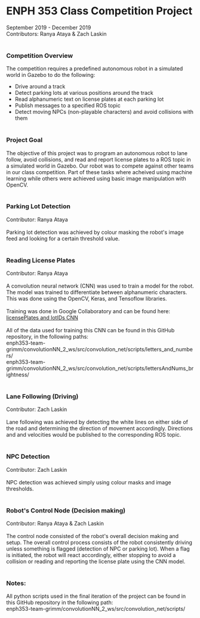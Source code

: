 # ENPH 353 Class Competition Project
September 2019 - December 2019 <br>
Contributors: Ranya Ataya & Zach Laskin <br><br>

### Competition Overview
The competition requires a predefined autonomous robot in a simulated world in Gazebo to do the following:
- Drive around a track
- Detect parking lots at various positions around the track
- Read alphanumeric text on license plates at each parking lot
- Publish messages to a specified ROS topic
- Detect moving NPCs (non-playable characters) and avoid collisions with them
<br><br>

### Project Goal
The objective of this project was to program an autonomous robot to lane follow, avoid collisions, and read and report license plates to a ROS topic in a simulated world in Gazebo. Our robot was to compete against other teams in our class competition. Part of these tasks where acheived using machine learning while others were achieved using basic image manipulation with OpenCV.
<br><br>

### Parking Lot Detection
Contributor: Ranya Ataya <br><br>
Parking lot detection was achieved by colour masking the robot's image feed and looking for a certain threshold value.
<br><br>

### Reading License Plates
Contributor: Ranya Ataya <br><br>
A convolution neural network (CNN) was used to train a model for the robot. The model was trained to differentiate between alphanumeric characters. This was done using the OpenCV, Keras, and Tensoflow libraries. 
<br><br>
Training was done in Google Collaboratory and can be found here: [licensePlates and lotIDs CNN](https://colab.research.google.com/drive/1ViajBWmqxbqJCaQNv43VCiLeO4HOZuLF)
<br><br>
All of the data used for training this CNN can be found in this GitHub repository, in the following paths:<br>
enph353-team-grimm/convolutionNN_2_ws/src/convolution_net/scripts/letters_and_numbers/ <br>
enph353-team-grimm/convolutionNN_2_ws/src/convolution_net/scripts/lettersAndNums_brightness/ <br>
<br>

### Lane Following (Driving)
Contributor: Zach Laskin <br><br>
Lane following was achieved by detecting the white lines on either side of the road and determining the direction of movement accordingly. Directions and and velocities would be published to the corresponding ROS topic. 
<br><br>

### NPC Detection
Contributor: Zach Laskin <br><br>
NPC detection was achieved simply using colour masks and image thresholds.
<br><br>

### Robot's Control Node (Decision making)
Contributor: Ranya Ataya & Zach Laskin <br><br>
The control node consisted of the robot's overall decision making and setup. The overall control process consists of the robot consistently driving unless something is flagged (detection of NPC or parking lot). When a flag is initiated, the robot will react accordingly, either stopping to avoid a collision or reading and reporting the license plate using the CNN model.
<br><br>

### Notes:
All python scripts used in the final iteration of the project can be found in this GitHub repository in the following path: 
<br>enph353-team-grimm/convolutionNN_2_ws/src/convolution_net/scripts/ 
